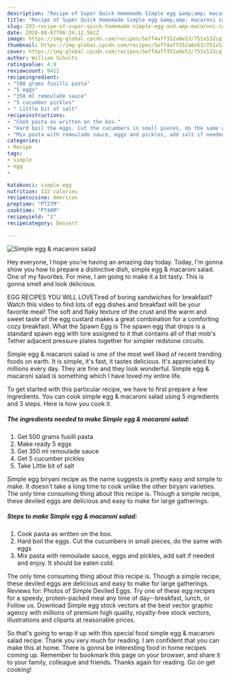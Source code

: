 ```yaml
---
description: "Recipe of Super Quick Homemade Simple egg &amp;amp; macaroni salad"
title: "Recipe of Super Quick Homemade Simple egg &amp;amp; macaroni salad"
slug: 203-recipe-of-super-quick-homemade-simple-egg-and-amp-macaroni-salad
date: 2020-08-07T06:24:12.561Z
image: https://img-global.cpcdn.com/recipes/5eff4aff352a8e53/751x532cq70/simple-egg-macaroni-salad-recipe-main-photo.jpg
thumbnail: https://img-global.cpcdn.com/recipes/5eff4aff352a8e53/751x532cq70/simple-egg-macaroni-salad-recipe-main-photo.jpg
cover: https://img-global.cpcdn.com/recipes/5eff4aff352a8e53/751x532cq70/simple-egg-macaroni-salad-recipe-main-photo.jpg
author: William Schultz
ratingvalue: 4.9
reviewcount: 9412
recipeingredient:
- "500 grams fusilli pasta"
- "5 eggs"
- "350 ml remoulade sauce"
- "5 cucumber pickles"
- " Little bit of salt"
recipeinstructions:
- "Cook pasta as written on the box."
- "Hard boil the eggs. Cut the cucumbers in small pieces, do the same with eggs"
- "Mix pasta with remoulade sauce, eggs and pickles, add salt if needed and enjoy. It should be eaten cold."
categories:
- Recipe
tags:
- simple
- egg
- 

katakunci: simple egg  
nutrition: 122 calories
recipecuisine: American
preptime: "PT27M"
cooktime: "PT40M"
recipeyield: "1"
recipecategory: Dessert

---
```



![Simple egg &amp; macaroni salad](https://img-global.cpcdn.com/recipes/5eff4aff352a8e53/751x532cq70/simple-egg-macaroni-salad-recipe-main-photo.jpg)

Hey everyone, I hope you're having an amazing day today. Today, I'm gonna show you how to prepare a distinctive dish, simple egg &amp; macaroni salad. One of my favorites. For mine, I am going to make it a bit tasty. This is gonna smell and look delicious.

EGG RECIPES YOU WILL LOVETired of boring sandwiches for breakfast? Watch this video to find lots of egg dishes and breakfast will be your favorite meal! The soft and flaky texture of the crust and the warm and sweet taste of the egg custard makes a great combination for a comforting cozy breakfast. What the Spawn Egg is The spawn egg that drops is a standard spawn egg with lore assigned to it that contains all of that mob&#39;s Tether adjacent pressure plates together for simpler redstone circuits.

Simple egg &amp; macaroni salad is one of the most well liked of recent trending foods on earth. It is simple, it's fast, it tastes delicious. It's appreciated by millions every day. They are fine and they look wonderful. Simple egg &amp; macaroni salad is something which I have loved my entire life.


To get started with this particular recipe, we have to first prepare a few ingredients. You can cook simple egg &amp; macaroni salad using 5 ingredients and 3 steps. Here is how you cook it.

<!--inarticleads1-->

##### The ingredients needed to make Simple egg &amp; macaroni salad:

1. Get 500 grams fusilli pasta
1. Make ready 5 eggs
1. Get 350 ml remoulade sauce
1. Get 5 cucumber pickles
1. Take  Little bit of salt


Simple egg biryani recipe as the name suggests is pretty easy and simple to make. It doesn&#39;t take a long time to cook unlike the other biryani varieties. The only time consuming thing about this recipe is. Though a simple recipe, these deviled eggs are delicious and easy to make for large gatherings. 

<!--inarticleads2-->

##### Steps to make Simple egg &amp; macaroni salad:

1. Cook pasta as written on the box.
1. Hard boil the eggs. Cut the cucumbers in small pieces, do the same with eggs
1. Mix pasta with remoulade sauce, eggs and pickles, add salt if needed and enjoy. It should be eaten cold.


The only time consuming thing about this recipe is. Though a simple recipe, these deviled eggs are delicious and easy to make for large gatherings. Reviews for: Photos of Simple Deviled Eggs. Try one of these egg recipes for a speedy, protein-packed meal any time of day--breakfast, lunch, or Follow us. Download Simple egg stock vectors at the best vector graphic agency with millions of premium high quality, royalty-free stock vectors, illustrations and cliparts at reasonable prices. 

So that's going to wrap it up with this special food simple egg &amp; macaroni salad recipe. Thank you very much for reading. I am confident that you can make this at home. There is gonna be interesting food in home recipes coming up. Remember to bookmark this page on your browser, and share it to your family, colleague and friends. Thanks again for reading. Go on get cooking!
